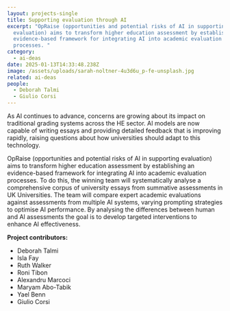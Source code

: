 ```yaml
---
layout: projects-single
title: Supporting evaluation through AI
excerpt: "OpRaise (opportunities and potential risks of AI in supporting
  evaluation) aims to transform higher education assessment by establishing an
  evidence-based framework for integrating AI into academic evaluation
  processes. "
category:
  - ai-deas
date: 2025-01-13T14:33:48.238Z
image: /assets/uploads/sarah-noltner-4u3d6u_p-fe-unsplash.jpg
related: ai-deas
people:
  - Deborah Talmi
  - Giulio Corsi
---
```

As AI continues to advance, concerns are growing about its impact on traditional grading systems across the HE sector.  AI models are now capable of writing essays and providing detailed feedback that is improving rapidly, raising questions about how universities should adapt to this technology.

OpRaise (opportunities and potential risks of AI in supporting evaluation) aims to transform higher education assessment by establishing an evidence-based framework for integrating AI into academic evaluation processes. To do this, the winning team will systematically analyse a comprehensive corpus of university essays from summative assessments in UK Universities. The team will compare expert academic evaluations against assessments from multiple AI systems, varying prompting strategies to optimise AI performance. By analysing the differences between human and AI assessments the goal is to develop targeted interventions to enhance AI effectiveness.

**Project contributors:**

* Deborah Talmi 
* Isla Fay
* Ruth Walker
* Roni Tibon
* Alexandru Marcoci
* Maryam Abo-Tabik
* Yael Benn
* Giulio Corsi